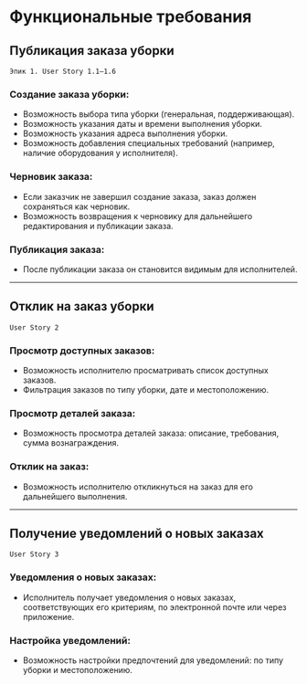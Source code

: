 # Функциональные требования

## Публикация заказа уборки
`Эпик 1. User Story 1.1–1.6`

### Создание заказа уборки:
* Возможность выбора типа уборки (генеральная, поддерживающая).
* Возможность указания даты и времени выполнения уборки.
* Возможность указания адреса выполнения уборки.
* Возможность добавления специальных требований (например, наличие оборудования у исполнителя).

### Черновик заказа:
* Если заказчик не завершил создание заказа, заказ должен сохраняться как черновик.
* Возможность возвращения к черновику для дальнейшего редактирования и публикации заказа.

### Публикация заказа:
* После публикации заказа он становится видимым для исполнителей.

---

## Отклик на заказ уборки
`User Story 2`

### Просмотр доступных заказов:
* Возможность исполнителю просматривать список доступных заказов.
* Фильтрация заказов по типу уборки, дате и местоположению.

### Просмотр деталей заказа:
* Возможность просмотра деталей заказа: описание, требования, сумма вознаграждения.

### Отклик на заказ:
* Возможность исполнителю откликнуться на заказ для его дальнейшего выполнения.

---

## Получение уведомлений о новых заказах
`User Story 3`

### Уведомления о новых заказах:
* Исполнитель получает уведомления о новых заказах, соответствующих его критериям, по электронной почте или через приложение.

### Настройка уведомлений:
* Возможность настройки предпочтений для уведомлений: по типу уборки и местоположению.
